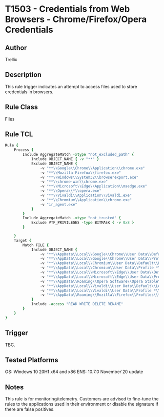 # T1503 - Credentials from Web Browsers - Chrome/Firefox/Opera Credentials

## Author
Trellix

## Description
This rule trigger indicates an attempt to access files used to store credentials in browsers. 

## Rule Class 
Files

## Rule TCL
```tcl
Rule {
    Process {
        Include AggregateMatch -xtype "not_excluded_path" {
            Include OBJECT_NAME { -v "**" }
            Exclude OBJECT_NAME {
                -v "**\\Google\\Chrome\\Application\\chrome.exe"
                -v "**\\Mozilla Firefox\\firefox.exe"
                -v "**\\Windows\\System32\\browserexport.exe"
                -v "**\\chrome-win\\chrome.exe"
                -v "**\\Microsoft\\Edge\\Application\\msedge.exe"
                -v "**\\Opera\\*\\opera.exe"
                -v "**\\Vivaldi\\Application\\vivaldi.exe"
                -v "**\\Chromium\\Application\\chrome.exe"
                -v "ir_agent.exe"
            }
        }
        Include AggregateMatch -xtype "not_trusted" {
            Exclude VTP_PRIVILEGES -type BITMASK { -v 0x8 }
        }

    }
    Target {
        Match FILE {
            Include OBJECT_NAME {
                -v "**\\AppData\\Local\\Google\\Chrome\\User Data\\Default\\Login Data"
                -v "**\\AppData\\Local\\Google\\Chrome\\User Data\\Profile *\\Login Data"
                -v "**\\AppData\\Local\\Chromium\\User Data\\Default\\Login Data"
                -v "**\\AppData\\Local\\Chromium\\User Data\\Profile *\\Login Data"
                -v "**\\AppData\\Local\\Microsoft\\Edge\\User Data\\Default\\Login Data"
                -v "**\\AppData\\Local\\Microsoft\\Edge\\User Data\\Profile *\\Login Data"
                -v "**\\AppData\\Roaming\\Opera Software\\Opera Stable\\Login Data"
                -v "**\\AppData\\Local\\Vivaldi\\User Data\\Default\\Login Data"
                -v "**\\AppData\\Local\\Vivaldi\\User Data\\Profile *\\Login Data"
                -v "**\\AppData\\Roaming\\Mozilla\\Firefox\\Profiles\\*\\logins.json"
            }
            Include -access "READ WRITE DELETE RENAME"
        }
    }
}
```

## Trigger
TBC.

## Tested Platforms
OS: Windows 10 20H1 x64 and x86
ENS: 10.7.0 November'20 update

## Notes
This rule is for monitoring/telemetry. Customers are advised to fine-tune the rules to the applications used in their environment or disable the signature if there are false positives.
